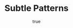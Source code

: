 ---
title: "Subtle Patterns"
logo: "subtle-patterns-logo.png"
tagline: "Always synced subtle patterns library"
categories: [elements]
tags: [patterns, collection]
site: http://plugin.subtlepatterns.com/
pros:
    - 
cons:
    - 
features: 
author:
    name: He
    url: //
    twitter:
isFree: false
price: "$11.99"
version: ["CS4", "CS5", "CS6", "CC"]
platform: ["Windows", "OSX"]
type: "extension"

sharing: true
robots: index, follow
published: true
ad: false

background: "#fcfcfc"
videos:
images:
---